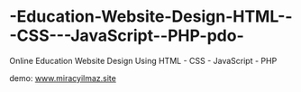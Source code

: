 # -Education-Website-Design-HTML---CSS---JavaScript--PHP-pdo-
Online Education Website Design Using HTML - CSS - JavaScript - PHP


demo: www.miracyilmaz.site
